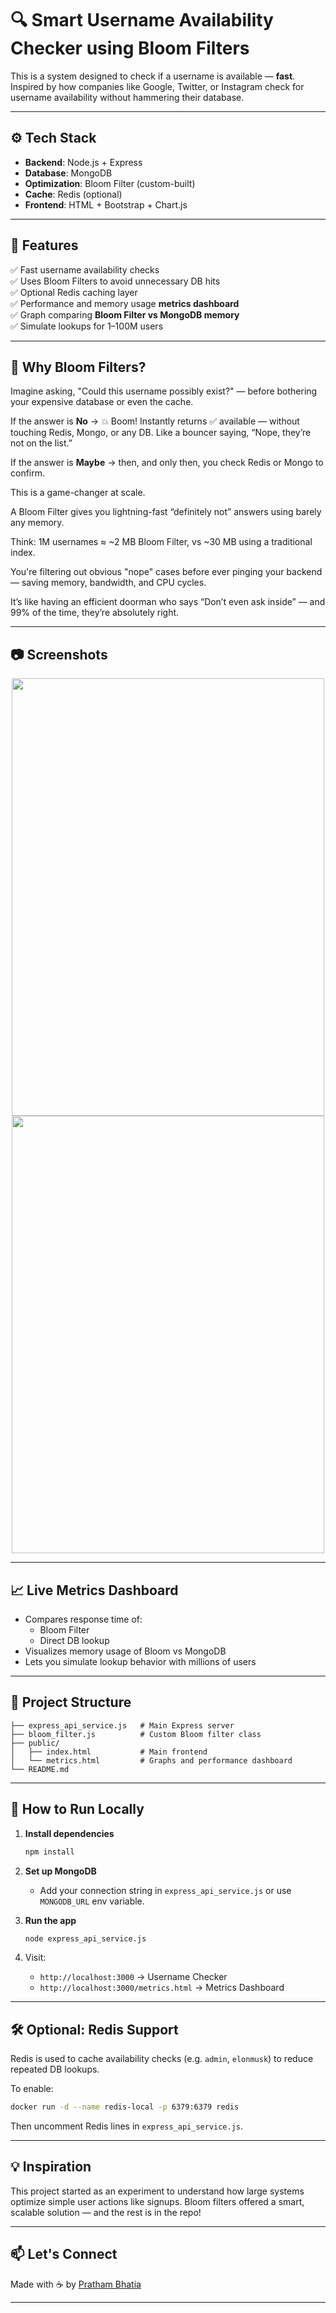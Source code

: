 # 🔍 Smart Username Availability Checker using Bloom Filters

This is a system designed to check if a username is available — **fast**.  
Inspired by how companies like Google, Twitter, or Instagram check for username availability without hammering their database.

---

## ⚙️ Tech Stack

- **Backend**: Node.js + Express
- **Database**: MongoDB
- **Optimization**: Bloom Filter (custom-built)
- **Cache**: Redis (optional)
- **Frontend**: HTML + Bootstrap + Chart.js

---

## 🚀 Features

✅ Fast username availability checks  
✅ Uses Bloom Filters to avoid unnecessary DB hits  
✅ Optional Redis caching layer  
✅ Performance and memory usage **metrics dashboard**  
✅ Graph comparing **Bloom Filter vs MongoDB memory**  
✅ Simulate lookups for 1–100M users  

---

## 🧠 Why Bloom Filters?

Imagine asking, "Could this username possibly exist?" — before bothering your expensive database or even the cache.

If the answer is **No** → 💥 Boom! Instantly returns ✅ available — without touching Redis, Mongo, or any DB. Like a bouncer saying, “Nope, they’re not on the list.”

If the answer is **Maybe** → then, and only then, you check Redis or Mongo to confirm.

This is a game-changer at scale.

A Bloom Filter gives you lightning-fast “definitely not” answers using barely any memory.

Think: 1M usernames ≈ ~2 MB Bloom Filter, vs ~30 MB using a traditional index.

You're filtering out obvious "nope" cases before ever pinging your backend — saving memory, bandwidth, and CPU cycles.

It’s like having an efficient doorman who says “Don’t even ask inside” — and 99% of the time, they’re absolutely right.


---

## 📷 Screenshots

<p align="center">
  <img src="https://github.com/user-attachments/assets/5c96ae97-2e7a-42d7-aef9-eed15fe5e31d" width="500" height="700" />
  <img src="https://github.com/user-attachments/assets/cb27ee3a-8384-4ece-9839-90f0824da22d" width="500" height="700" />
</p>


---

## 📈 Live Metrics Dashboard

- Compares response time of:
  - Bloom Filter
  - Direct DB lookup
- Visualizes memory usage of Bloom vs MongoDB
- Lets you simulate lookup behavior with millions of users

---

## 📂 Project Structure

```
├── express_api_service.js   # Main Express server
├── bloom_filter.js          # Custom Bloom filter class
├── public/
│   ├── index.html           # Main frontend
│   └── metrics.html         # Graphs and performance dashboard
└── README.md
```

---

## 🧪 How to Run Locally

1. **Install dependencies**
   ```bash
   npm install
   ```

2. **Set up MongoDB**
   - Add your connection string in `express_api_service.js` or use `MONGODB_URL` env variable.

3. **Run the app**
   ```bash
   node express_api_service.js
   ```

4. Visit:
   - `http://localhost:3000` → Username Checker  
   - `http://localhost:3000/metrics.html` → Metrics Dashboard

---

## 🛠 Optional: Redis Support

Redis is used to cache availability checks (e.g. `admin`, `elonmusk`) to reduce repeated DB lookups.

To enable:
```bash
docker run -d --name redis-local -p 6379:6379 redis
```

Then uncomment Redis lines in `express_api_service.js`.

---

## 💡 Inspiration

This project started as an experiment to understand how large systems optimize simple user actions like signups. Bloom filters offered a smart, scalable solution — and the rest is in the repo!

---

## 📫 Let's Connect

Made with ☕ by [Pratham Bhatia](https://github.com/prathambhatia)

---
